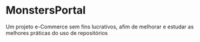 # MonstersPortal
Um projeto e-Commerce sem fins lucrativos, afim de melhorar e estudar as melhores práticas do uso de repositórios
